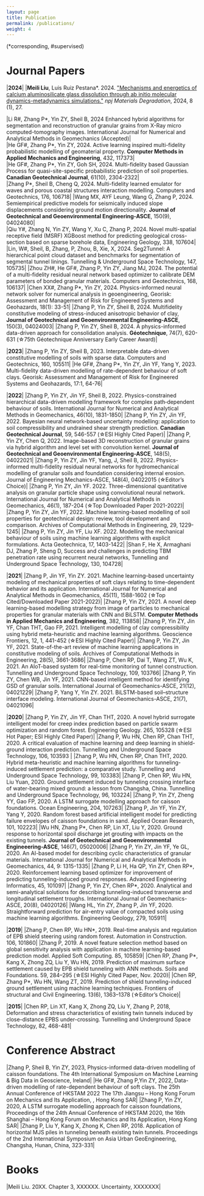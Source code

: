 ```yaml
---
layout: page
title: Publication
permalink: /publications/
weight: 4
---
```


(*corresponding, #supervised)

# __Journal Papers__

|**2024**|
|**Meili Liu**, Luis Ruiz Pestana*. 2024. ["Mechanisms and energetics of calcium aluminosilicate glass dissolution through ab initio molecular dynamics-metadynamics simulations."](https://doi.org/10.1038/s41529-024-00445-x) *npj Materials Degradation*, 2024, 8 (1), 27.

|Li R#, Zhang P*, Yin ZY, Sheil B, 2024 Enhanced hybrid algorithms for segmentation and reconstruction of granular grains from X-Ray micro computed-tomography images. International Journal for Numerical and Analytical Methods in Geomechanics (Accepted)|  
|He GF#, Zhang P*, Yin ZY, 2024. Active learning inspired multi-fidelity probabilistic modelling of geomaterial property. **Computer Methods in Applied Mechanics and Engineering**, 432, 117373|  
|He GF#, Zhang P*, Yin ZY, Goh SH, 2024. Multi-fidelity based Gaussian Process for quasi-site-specific probabilistic prediction of soil properties. **Canadian Geotechnical Journal**, 61(10), 2304-2322|  
|Zhang P*, Sheil B, Cheng Q, 2024. Multi-fidelity learned emulator for waves and porous coastal structures interaction modelling. Computers and Geotechnics, 176, 106718| 
|Wang MX, AYF Leung, Wang G, Zhang P, 2024. Semiempirical predictive models for seismically induced slope displacements considering ground motion directionality. **Journal of Geotechnical and Geoenvironmental Engineering-ASCE**, 150(9), 04024080|  
|Qiu Y#, Zhang N, Yin ZY, Wang Y, Xu C, Zhang P, 2024. Novel multi-spatial receptive field (MSRF) XGBoost method for predicting geological cross-section based on sparse borehole data, Engineering Geology, 338, 107604|  
|Lin, W#, Sheil, B, Zhang, P, Zhou, B, Xie, X, 2024. Seg2Tunnel: A hierarchical point cloud dataset and benchmarks for segmentation of segmental tunnel linings. Tunnelling & Underground Space Technology, 147, 105735| 
|Zhou ZH#, He GF#, Zhang P, Yin ZY, Jiang MJ, 2024. The potential of a multi-fidelity residual neural network based optimizer to calibrate DEM parameters of bonded granular materials. Computers and Geotechnics, 168, 106137| 
|Chen XX#, Zhang P*, Yin ZY, 2024. Physics-informed neural network solver for numerical analysis in geoengineering, Georisk: Assessment and Management of Risk for Engineered Systems and Geohazards, 18(1): 33-51| 
|Zhang P, Yin ZY, Sheil B, 2024. Multifidelity constitutive modeling of stress-induced anisotropic behavior of clay, **Journal of Geotechnical and Geoenvironmental Engineering-ASCE**, 150(3), 04024003|
|Zhang P, Yin ZY, Sheil B, 2024. A physics-informed data-driven approach for consolidation analysis. **Géotechnique**, 74(7), 620-631 (☆75th Géotechnique Anniversary Early Career Award)|

|**2023**|
|Zhang P, Yin ZY, Sheil B, 2023. Interpretable data-driven constitutive modelling of soils with sparse data. Computers and Geotechnics, 160, 105511|
|He GF#, Zhang P*, Yin ZY, Jin YF, Yang Y, 2023. Multi-fidelity data-driven modelling of rate-dependent behaviour of soft clays. Georisk: Assessment and Management of Risk for Engineered Systems and Geohazards, 17:1, 64-76|

|**2022**|
|Zhang P, Yin ZY, Jin YF, Sheil B, 2022. Physics-constrained hierarchical data-driven modelling framework for complex path‐dependent behaviour of soils. International Journal for Numerical and Analytical Methods in Geomechanics, 46(10), 1831-1850|
|Zhang P, Yin ZY, Jin YF, 2022. Bayesian neural network-based uncertainty modelling: application to soil compressibility and undrained shear strength prediction. **Canadian Geotechnical Journal**, 59, 546-557 (☆ESI Highly Cited Paper)|
|Zhang P, Yin ZY, Chen Q, 2022. Image-based 3D reconstruction of granular grains via hybrid algorithm and level set with convolution kernel. **Journal of Geotechnical and Geoenvironmental Engineering-ASCE**, 148(5), 04022021|
|Zhang P, Yin ZY, Jin YF, Yang, J, Sheil B, 2022. Physics-informed multi-fidelity residual neural networks for hydromechanical modelling of granular soils and foundation considering internal erosion. Journal of Engineering Mechanics-ASCE, 148(4), 04022015 (☆Editor’s Choice)|
|Zhang P, Yin ZY, Jin YF. 2022. Three-dimensional quantitative analysis on granular particle shape using convolutional neural network. International Journal for Numerical and Analytical Methods in Geomechanics, 46(1), 187-204 (☆Top Downloaded Paper 2021-2022)|
|Zhang P, Yin ZY, Jin YF, 2022. Machine learning-based modelling of soil properties for geotechnical design: review, tool development and comparison. Archives of Computational Methods in Engineering, 29, 1229-1245|
|Zhang P, Yin ZY, Jin YF, Liu XF. 2022. Modelling the mechanical behaviour of soils using machine learning algorithms with explicit formulations. Acta Geotechnica, 17, 1403-1422|
|Shan F, He X, Armaghani DJ, Zhang P, Sheng D, Success and challenges in predicting TBM penetration rate using recurrent neural networks, Tunnelling and Underground Space Technology, 130, 104728|

|**2021**|
|Zhang P, Jin YF, Yin ZY. 2021. Machine learning–based uncertainty modeling of mechanical properties of soft clays relating to time-dependent behavior and its application. International Journal for Numerical and Analytical Methods in Geomechanics, 45(11), 1588-1602 (☆Top Cited/Downloaded Paper 2021-2022)|
|Zhang P, Yin ZY, 2021. A novel deep learning-based modelling strategy from image of particles to mechanical properties for granular materials with CNN and BiLSTM. **Computer Methods in Applied Mechanics and Engineering**, 382, 113858|
|Zhang P, Yin ZY, Jin YF, Chan THT, Gao FP, 2021. Intelligent modelling of clay compressibility using hybrid meta-heuristic and machine learning algorithms. Geoscience Frontiers, 12, 1, 441-452 (☆ESI Highly Cited Paper)|
|Zhang P, Yin ZY, Jin YF, 2021. State-of-the-art review of machine learning applications in constitutive modeling of soils. Archives of Computational Methods in Engineering, 28(5), 3661-3686|
|Zhang P, Chen RP, Dai T, Wang ZT, Wu K, 2021. An AIoT-based system for real-time monitoring of tunnel construction. Tunnelling and Underground Space Technology, 109, 103766|
|Zhang P, Yin ZY, Chen WB, Jin YF, 2021. CNN-based intelligent method for identifying GSD of granular soils. International Journal of Geomechanics-ASCE, 21(12), 04021229|
|Zhang P, Yang Y, Yin ZY. 2021. BiLSTM-based soil–structure interface modeling. International Journal of Geomechanics-ASCE, 21(7), 04021096|

|**2020**|
|Zhang P, Yin ZY, Jin YF, Chan THT, 2020. A novel hybrid surrogate intelligent model for creep index prediction based on particle swarm optimization and random forest. Engineering Geology. 265, 105328 (☆ESI Hot Paper; ESI Highly Cited Paper)|
|Zhang P, Wu HN, Chen RP, Chan THT, 2020. A critical evaluation of machine learning and deep learning in shield-ground interaction prediction. Tunnelling and Underground Space Technology, 106, 103593 |
|Zhang P, Wu HN, Chen RP, Chan THT, 2020. Hybrid meta-heuristic and machine learning algorithms for tunneling-induced settlement prediction: a comparative study. Tunnelling and Underground Space Technology, 99, 103383|
|Zhang P, Chen RP, Wu HN, Liu Yuan, 2020. Ground settlement induced by tunneling crossing interface of water-bearing mixed ground: a lesson from Changsha, China. Tunnelling and Underground Space Technology, 96, 103224|
|Zhang P, Yin ZY, Zheng YY, Gao FP, 2020. A LSTM surrogate modelling approach for caisson foundations. Ocean Engineering, 204, 107263|
|Zhang P, Jin YF, Yin ZY, Yang Y, 2020. Random forest based artificial intelligent model for predicting failure envelopes of caisson foundations in sand. Applied Ocean Research, 101, 102223|
|Wu HN, Zhang P*, Chen RP, Lin XT, Liu Y, 2020. Ground response to horizontal spoil discharge jet grouting with impacts on the existing tunnels. **Journal of Geotechnical and Geoenvironmental Engineeering-ASCE**, 146(7), 05020006|
|Zhang P, Yin ZY, Jin YF, Ye GL, 2020. An AI-based model for describing cyclic characteristics of granular materials. International Journal for Numerical and Analytical Methods in Geomechanics, 44, 9: 1315-1335|
|Zhang P, Li H, Ha QP, Yin ZY, Chen RP*, 2020. Reinforcement learning based optimizer for improvement of predicting tunneling-induced ground responses. Advanced Engineering Informatics, 45, 101097|
|Zhang P, Yin ZY, Chen RP*, 2020. Analytical and semi-analytical solutions for describing tunneling-induced transverse and longitudinal settlement troughs. International Journal of Geomechanics-ASCE, 20(8), 04020126|
|Wang HL, Yin ZY, Zhang P, Jin YF, 2020. Straightforward prediction for air-entry value of compacted soils using machine learning algorithms. Engineering Geology, 279, 105911|

|**2019**|
|Zhang P, Chen RP, Wu HN*, 2019. Real-time analysis and regulation of EPB shield steering using random forest. Automation in Construction. 106, 101860|
|Zhang P, 2019. A novel feature selection method based on global sensitivity analysis with application in machine learning-based prediction model. Applied Soft Computing. 85, 105859|
|Chen RP, Zhang P*, Kang X, Zhong ZQ, Liu Y, Wu HN, 2019. Prediction of maximum surface settlement caused by EPB shield tunneling with ANN methods. Soils and Foundations. 59, 284–295 (☆ESI Highly Cited Paper, Nov. 2020)|
|Chen RP, Zhang P*, Wu HN, Wang ZT, 2019. Prediction of shield tunneling-induced ground settlement using machine learning techniques. Frontiers of structural and Civil Engineering. 13(6), 1363–1378 (☆Editor’s Choice)|

|**2015**|
|Chen RP, Lin XT, Kang X, Zhong ZQ, Liu Y, Zhang P, 2018, Deformation and stress characteristics of existing twin tunnels induced by close-distance EPBS under-crossing. Tunnelling and Underground Space Technology, 82, 468-481|

# __Conference Abstract__

|Zhang P, Sheil B, Yin ZY, 2023, Physics-informed data-driven modelling of caisson foundations. The 4th International Symposium on Machine Learning & Big Data in Geoscience, Ireland|
|He GF#, Zhang P,Yin ZY, 2022, Data-driven modelling of rate-dependent behaviour of soft clays. The 25th Annual Conference of HKSTAM 2022 The 17th Jiangsu – Hong Kong Forum on Mechanics and Its Application, , Hong Kong SAR|
|Zhang P, Yin ZY, 2020, A LSTM surrogate modelling approach for caisson foundations, Proceedings of the 24th Annual Conference of HKSTAM 2020, the 16th Shanghai – Hong Kong Forum on Mechanics and Its Application, Hong Kong SAR|
|Zhang P, Liu Y, Kang X, Zhong K, Chen RP, 2018. Application of horizontal MJS piles in tunneling beneath existing twin tunnels. Proceedings of the 2nd International Symposium on Asia Urban GeoEngineering, Changsha, Hunan, China, 323-331|

# __Books__

|Meili Liu. 20XX. Chapter 3, XXXXXX. Uncertainty, XXXXXXX|


